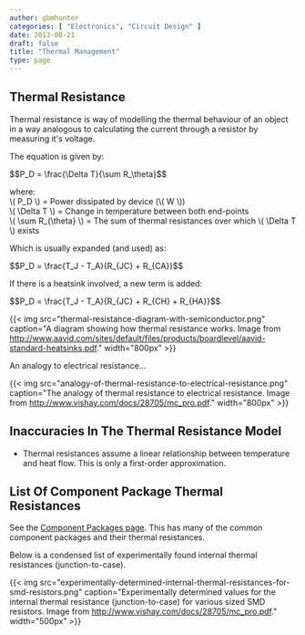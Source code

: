 ```yaml
---
author: gbmhunter
categories: [ "Electronics", "Circuit Design" ]
date: 2013-08-21
draft: false
title: "Thermal Management"
type: page
---
```


## Thermal Resistance

Thermal resistance is way of modelling the thermal behaviour of an object in a way analogous to calculating the current through a resistor by measuring it's voltage.

The equation is given by:

<div>$$P_D = \frac{\Delta T}{\sum R_\theta}$$</div>

<p class="centered">
	where:<br>
	\( P_D \) = Power dissipated by device (\( W \))<br>
	\( \Delta T \) = Change in temperature between both end-points<br>
	\( \sum R_{\theta} \) = The sum of thermal resistances over which \( \Delta T \) exists<br>
</p>

Which is usually expanded (and used) as:

<div>$$P_D = \frac{T_J - T_A}{R_{JC} + R_{CA}}$$</div>

If there is a heatsink involved, a new term is added:

<div>$$P_D = \frac{T_J - T_A}{R_{JC} + R_{CH} + R_{HA}}$$</div>

{{< img src="thermal-resistance-diagram-with-semiconductor.png" caption="A diagram showing how thermal resistance works. Image from http://www.aavid.com/sites/default/files/products/boardlevel/aavid-standard-heatsinks.pdf."  width="800px" >}}

An analogy to electrical resistance...

{{< img src="analogy-of-thermal-resistance-to-electrical-resistance.png" caption="The analogy of thermal resistance to electrical resistance. Image from http://www.vishay.com/docs/28705/mc_pro.pdf."  width="800px" >}}

## Inaccuracies In The Thermal Resistance Model

* Thermal resistances assume a linear relationship between temperature and heat flow. This is only a first-order approximation.

## List Of Component Package Thermal Resistances

See the [Component Packages page](/pcb-design/component-packages/). This has many of the common component packages and their thermal resistances.

Below is a condensed list of experimentally found internal thermal resistances (junction-to-case).

{{< img src="experimentally-determined-internal-thermal-resistances-for-smd-resistors.png" caption="Experimentally determined values for the internal thermal resistance (junction-to-case) for various sized SMD resistors. Image from http://www.vishay.com/docs/28705/mc_pro.pdf."  width="500px" >}}
